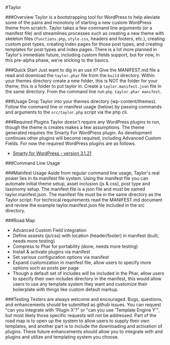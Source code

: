 #Taylor

###Overview
Taylor is a bootstrapping tool for WordPress to help aleviate some of the pains and monotony of starting a new custom WordPress theme from scratch. Taylor takes a few command line arguments (or a manifest file) and streamlines processes such as creating a new theme with skeleton files (`functions.php`, `style.css`, headers and footers, etc.), creating custom post types, creating index pages for those post types, and creating templates for post types and index pages. There is a lot more planned in Taylor's immediate future, including custom fields support, but for now, in this pre-alpha phase, we're sticking to the basics.

###Quick Start
Just want to dig in an use it? Give the MANIFEST.md file a read and download the `taylor.phar` file from the `build` directory. Within your themes directory create a new folder, this is NOT the folder for your theme, this is a folder to put taylor in. Create a `taylor.manifest.json` file in the same directory. From the command line run `php taylor.phar manifest`.

###Usage
Drop Taylor into your themes directory (wp-content/themes). Follow the command line or manifest usage (below) by passing commands and arguments to the `src/taylor.php` script via the php cli.

###Required Plugins
Taylor doesn't require any WordPress plugins to run, though the theme is creates makes a few assumptions. The theme generated requires the Smarty For WordPress plugin. As development continues other plugins will become required, including Advanced Custom Fields. For now the required WordPress plugins are as follows.
* [Smarty for WordPress - version 3.1.21](https://wordpress.org/plugins/smarty-for-wordpress/)

###Command Line Usage

###Mainfest Usage
Aside from regular command line usage, Taylor's real power lies in its manifest file system. Using the manifest file you can automate initial theme setup, asset inclusion (js & css), post type and taxonomy setup. The manifest file is a json file and must be named taylor.manifest.json. The manifest file must be in the same directory as the Taylor script. For technical requirements read the MANIFEST.md document and review the example taylor.manifest.json file included in the src directory.

###Road Map

* Advanced Custom Field integration
* Define assests (js/css) with location (header/footer) in manifest (built, needs more testing)
* Compress to Phar for portability (done, needs more testing)
* Install & activate plugins via manifest
* Set various configuration options via manifest
* Expand customization in manifest file, allow users to specify more options such as posts per page
* Though a default set of includes will be included in the Phar, allow users to specify their own includes directory in the manifest, this would allow users to use any template system they want and customize their boilerplate with things like custom default markup.

###Testing
Testers are always welcome and encouraged. Bugs, questions, and enhancements should be submitted as github issues. You can request "can you integrate with 'Plugin X'?" or "can you use 'Template Engine Y'", but most likely those specific requests will not be addressed. Part of the road map is to open up the system to allow users to supply their own templates, and another part is to include the downloading and activation of plugins. These future enhancements should allow you to integrate with and plugins and utilize and templating system you choose.